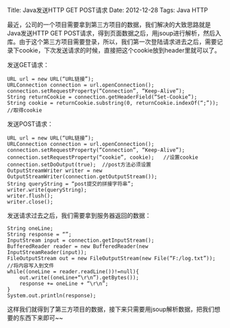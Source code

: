 Title: Java发送HTTP GET POST请求
Date: 2012-12-28
Tags: Java HTTP

最近，公司的一个项目需要拿到第三方项目的数据，我们解决的大致思路就是Java发送HTTP GET POST请求，得到页面数据之后，用jsoup进行解析，然后入库。由于这个第三方项目需要登录，所以，我们第一次登陆请求进去之后，需要记录下cookie，下次发送请求的时候，直接把这个cookie放到header里就可以了。

发送GET请求：

	URL url = new URL(“URL链接”);
	URLConnection connection = url.openConnection();
	connection.setRequestProperty(“Connection”, “Keep-Alive”);
	String returnCookie = connection.getHeaderField(“Set-Cookie”);
	String cookie = returnCookie.substring(0, returnCookie.indexOf(“;”)); //取得cookie

发送POST请求：

	URL url = new URL(“URL链接”);
	URLConnection connection = url.openConnection();
	connection.setRequestProperty(“Connection”, “Keep-Alive”);
	connection.setRequestProperty(“cookie”, cookie);   //设置cookie
	connection.setDoOutput(true);  //post方法必须设置
	OutputStreamWriter writer = new OutputStreamWriter(connection.getOutputStream());
	String queryString = “post提交的拼接字符串”;
	writer.write(queryString);
	writer.flush();
	writer.close();

发送请求过去之后，我们需要拿到服务器返回的数据：

	String oneLine;
	String response = “”;
	InputStream input = connection.getInputStream();
	BufferedReader reader = new BufferedReader(new InputStreamReader(input));
	FileOutputStream out = new FileOutputStream(new File(“F:/log.txt”));  //将内容写入到文件
	while((oneLine = reader.readLine())!=null){
	    out.write((oneLine+“\r\n”).getBytes());
	    response += oneLine + “\r\n”;
	}
	System.out.println(response);

这样我们就得到了第三方项目的数据，接下来只需要用jsoup解析数据，把我们想要的东西下来即可~~



